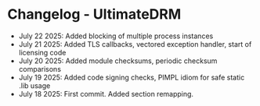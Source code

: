 # Changelog - UltimateDRM

- July 22 2025: Added blocking of multiple process instances  
- July 21 2025: Added TLS callbacks, vectored exception handler, start of licensing code  
- July 20 2025: Added module checksums, periodic checksum comparisons    
- July 19 2025: Added code signing checks, PIMPL idiom for safe static .lib usage  
- July 18 2025: First commit. Added section remapping.  